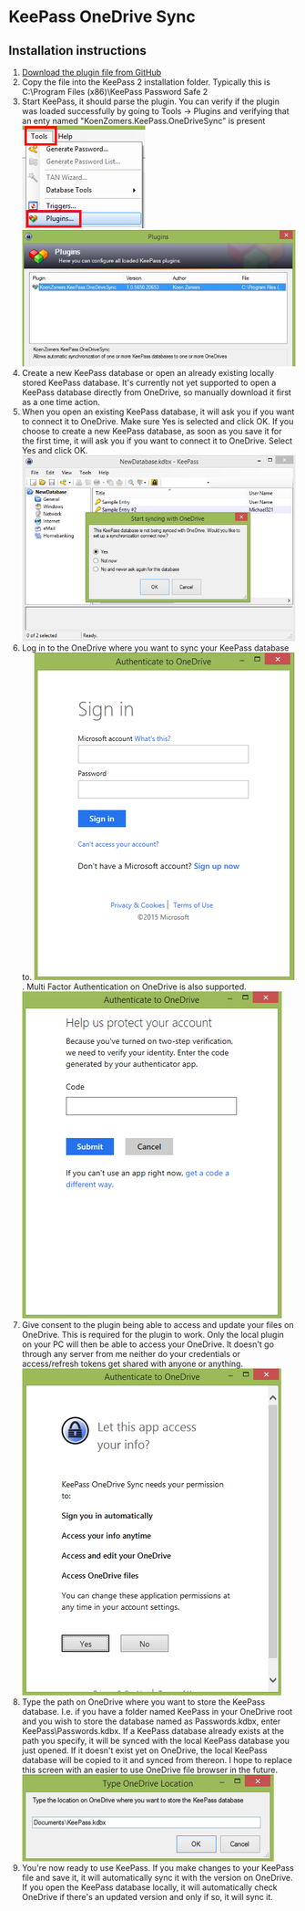# KeePass OneDrive Sync

## Installation instructions

1. [Download the plugin file from GitHub](https://github.com/KoenZomers/KeePassOneDriveSync/raw/master/KeeOneDriveSync.plgx)
2. Copy the file into the KeePass 2 installation folder. Typically this is C:\Program Files (x86)\KeePass Password Safe 2
3. Start KeePass, it should parse the plugin. You can verify if the plugin was loaded successfully by going to Tools -> Plugins and verifying that an enty named "KoenZomers.KeePass.OneDriveSync" is present 
![](./Screenshots/KeePasstoolsPlugins.png) ![](./Screenshots/KeePassVerifyPluginPresent.png)
4. Create a new KeePass database or open an already existing locally stored KeePass database. It's currently not yet supported to open a KeePass database directly from OneDrive, so manually download it first as a one time action.
5. When you open an existing KeePass database, it will ask you if you want to connect it to OneDrive. Make sure Yes is selected and click OK. If you choose to create a new KeePass database, as soon as you save it for the first time, it will ask you if you want to connect it to OneDrive. Select Yes and click OK. ![](./Screenshots/StartSyncing.png)
6. Log in to the OneDrive where you want to sync your KeePass database to. ![](./Screenshots/AuthenticateToOneDrive.png). Multi Factor Authentication on OneDrive is also supported.
![](./Screenshots/OneDriveTwoFactorAuthentication.png)
7. Give consent to the plugin being able to access and update your files on OneDrive. This is required for the plugin to work. Only the local plugin on your PC will then be able to access your OneDrive. It doesn't go through any server from me neither do your credentials or access/refresh tokens get shared with anyone or anything. ![](./Screenshots/OneDriveConsentToPriviledges.png)
8. Type the path on OneDrive where you want to store the KeePass database. I.e. if you have a folder named KeePass in your OneDrive root and you wish to store the database named as Passwords.kdbx, enter KeePass\Passwords.kdbx. If a KeePass database already exists at the path you specify, it will be synced with the local KeePass database you just opened. If it doesn't exist yet on OneDrive, the local KeePass database will be copied to it and synced from thereon. I hope to replace this screen with an easier to use OneDrive file browser in the future. ![](./Screenshots/OneDriveSaveLocation.png)
9. You're now ready to use KeePass. If you make changes to your KeePass file and save it, it will automatically sync it with the version on OneDrive. If you open the KeePass database locally, it will automatically check OneDrive if there's an updated version and only if so, it will sync it.
